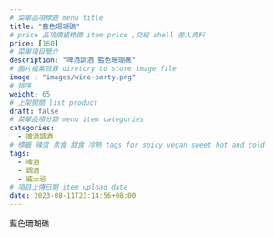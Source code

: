```yaml
---
# 菜單品項標題 menu title 
title: "藍色珊瑚礁"
# price 品項價錢標價 item price ,交給 shell 差入資料
price: [160] 
# 菜單項目簡介 
description: "啤酒調酒 藍色珊瑚礁"
# 圖片檔案目錄 diretory to store image file
image : "images/wine-party.png"
# 排序
weight: 65 
# 上架開關 list product 
draft: false
# 菜單品項分類 menu item categories 
categories:
  - 啤酒調酒 
# 標籤 辣度 素食 甜食 冷熱 tags for spicy vegan sweet hot and cold 
tags:
  - 啤酒
  - 調酒 
  - 威士忌
# 項目上傳日期 item upload date 
date: 2023-08-11T23:14:56+08:00
---
```


 藍色珊瑚礁

